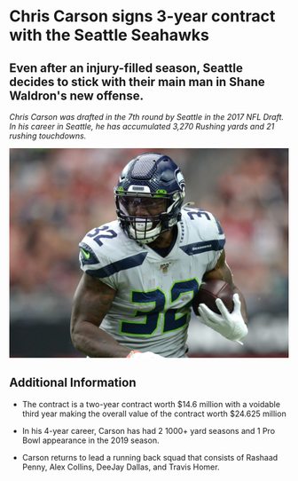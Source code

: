 # Chris Carson signs 3-year contract with the Seattle Seahawks

## Even after an injury-filled season, Seattle decides to stick with their main man in Shane Waldron's new offense.


_Chris Carson was drafted in the 7th round by Seattle in the 2017 NFL Draft. In his career in Seattle, he has accumulated 3,270 Rushing yards and 21 rushing touchdowns._

![Chris Carson](chris-carson-seahawks.jpg)


## Additional Information

- The contract is a two-year contract worth $14.6 million with a voidable third year making the overall value of the contract worth $24.625 million

- In his 4-year career, Carson has had 2 1000+ yard seasons and 1 Pro Bowl appearance in the 2019 season.

- Carson returns to lead a running back squad that consists of Rashaad Penny, Alex Collins, DeeJay Dallas, and Travis Homer.